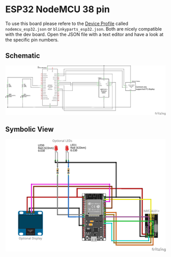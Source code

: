 # ESP32 NodeMCU 38 pin

To use this board please refere to the [Device Profile](../firmware/device_profiles.md) called `nodemcu_esp32.json` or `blinkyparts_esp32.json`. Both are nicely compatible with the dev board. Open the JSON file with a text editor and have a look at the specific pin numbers.

## Schematic

![Schematic](../assets/images/hardware/Wiring_ESP32NodeMCU_38pin_NRF24_Schematic.png)

## Symbolic View

![Symbolic](../assets/images/hardware/Wiring_ESP32NodeMCU_38pin_NRF24_Symbolic.png)

